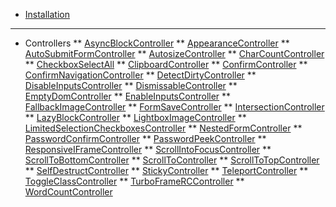 <!-- docs/_sidebar.md -->
* [Installation](/ "Stimulus Library")
---
* Controllers
** [AsyncBlockController](./controllers/async_block_controller.md "Stimulus Library - AsyncBlockController")
** [AppearanceController](./controllers/appearance_controller.md "Stimulus Library - AppearanceController")
** [AutoSubmitFormController](./controllers/auto_submit_form_controller.md "Stimulus Library - AutoSubmitFormController")
** [AutosizeController](./controllers/autosize_controller.md "Stimulus Library - AutosizeController")
** [CharCountController](./controllers/char_count_controller.md "Stimulus Library - CharCountController")
** [CheckboxSelectAll](./controllers/checkbox_select_all_controller.md "Stimulus Library - CheckboxSelectAll")
** [ClipboardController](./controllers/clipboard_controller.md "Stimulus Library - ClipboardController")
** [ConfirmController](./controllers/confirm_controller.md "Stimulus Library - ConfirmController")
** [ConfirmNavigationController](./controllers/confirm_navigation_controller.md "Stimulus Library - ConfirmNavigationController")
** [DetectDirtyController](./controllers/detect_dirty_controller.md "Stimulus Library - DetectDirtyController")
** [DisableInputsController](./controllers/disable_inputs_controller.md "Stimulus Library - DisableInputsController")
** [DismissableController](./controllers/dismissable_controller.md "Stimulus Library - DismissableController")
** [EmptyDomController](./controllers/empty_dom_controller.md "Stimulus Library - EmptyDomController")
** [EnableInputsController](./controllers/enable_inputs_controller.md "Stimulus Library - EnableInputsController")
** [FallbackImageController](./controllers/fallback_image_controller.md "Stimulus Library - FallbackImageController")
** [FormSaveController](./controllers/form_save_controller.md "Stimulus Library - FormSaveController")
** [IntersectionController](./controllers/intersection_controller.md "Stimulus Library - IntersectionController")
** [LazyBlockController](./controllers/lazy_block_controller.md "Stimulus Library - LazyBlockController")
** [LightboxImageController](./controllers/lightbox_image_controller.md "Stimulus Library - LightboxImageController")
** [LimitedSelectionCheckboxesController](./controllers/limited_selection_checkboxes_controller.md "Stimulus Library - LimitedSelectionCheckboxesController")
** [NestedFormController](./controllers/nested_form_controller.md "Stimulus Library - NestedFormController")
** [PasswordConfirmController](./controllers/password_confirm_controller.md "Stimulus Library - PasswordConfirmController")
** [PasswordPeekController](./controllers/password_peek_controller.md "Stimulus Library - PasswordPeekController")
** [ResponsiveIFrameController](controllers/responsive_iframe_controller.md "Stimulus Library - ResponsiveIFrame")
** [ScrollIntoFocusController](./controllers/scroll_into_focus_controller.md "Stimulus Library - ScrollIntoFocusController")
** [ScrollToBottomController](./controllers/scroll_to_bottom_controller.md "Stimulus Library - ScrollToBottomController")
** [ScrollToController](./controllers/scroll_to_controller.md "Stimulus Library - ScrollToController")
** [ScrollToTopController](./controllers/scroll_to_top_controller.md "Stimulus Library - ScrollToTopController")
** [SelfDestructController](./controllers/self_destruct_controller.md "Stimulus Library - SelfDestructController")
** [StickyController](./controllers/sticky_controller.md "Stimulus Library - StickyController")
** [TeleportController](./controllers/teleport_controller.md "Stimulus Library - TeleportController")
** [ToggleClassController](./controllers/toggle_class_controller.md "Stimulus Library - ToggleClassController")
** [TurboFrameRCController](./controllers/turbo_frame_rc_controller.md "Stimulus Library - TurboFrameRCController")
** [WordCountController](./controllers/word_count_controller.md "Stimulus Library - WordCountController")
